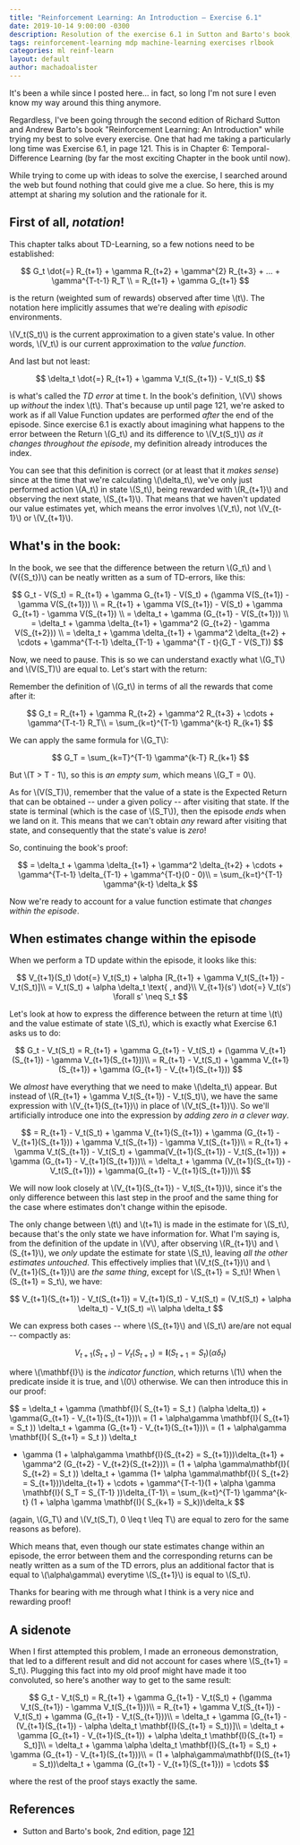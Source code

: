 ```yaml
---
title: "Reinforcement Learning: An Introduction – Exercise 6.1"
date: 2019-10-14 9:00:00 -0300
description: Resolution of the exercise 6.1 in Sutton and Barto's book, 2nd edition
tags: reinforcement-learning mdp machine-learning exercises rlbook
categories: ml reinf-learn
layout: default
author: machadoalister
---
```


It's been a while since I posted here... in fact, so long I'm not sure I even know my way around this thing anymore.

Regardless, I've been going through the second edition of Richard Sutton and Andrew Barto's book "Reinforcement Learning: An Introduction" while trying my best to solve every exercise. One that had me taking a particularly long time was Exercise 6.1, in page 121. This is in Chapter 6: Temporal-Difference Learning (by far the most exciting Chapter in the book until now).

While trying to come up with ideas to solve the exercise, I searched around the web but found nothing that could give me a clue. So here, this is my attempt at sharing my solution and the rationale for it.

## First of all, _notation_!

This chapter talks about TD-Learning, so a few notions need to be established:

$$
G_t \dot{=} R_{t+1} + \gamma R_{t+2} + \gamma^{2} R_{t+3} + ... + \gamma^{T-t-1} R_T \\
= R_{t+1} + \gamma G_{t+1}
$$

 is the return (weighted sum of rewards) observed after time \\(t\\). The notation here implicitly assumes that we're dealing with _episodic_ environments.

\\(V_t(S_t)\\) is the current approximation to a given state's value. In other words, \\(V_t\\) is our current approximation to the _value function_.

And last but not least:

$$
\delta_t \dot{=} R_{t+1} + \gamma V_t(S_{t+1}) - V_t(S_t)
$$

is what's called the _TD error_ at time t. In the book's definition, \\(V\\) shows up _without_ the index \\(t\\). That's because up until page 121, we're asked to work as if all Value Function updates are performed _after_ the end of the episode. Since exercise 6.1 is exactly about imagining what happens to the error between the Return \\(G_t\\) and its difference to \\(V_t(S_t)\\) _as it changes throughout the episode_, my definition already introduces the index.

You can see that this definition is correct (or at least that it _makes sense_) since at the time that we're calculating \\(\delta_t\\), we've only just performed action \\(A_t\\) in state \\(S_t\\), being rewarded with \\(R_{t+1}\\) and observing the next state, \\(S_{t+1}\\). That means that we haven't updated our value estimates yet, which means the error involves \\(V_t\\), not \\(V_{t-1}\\) or \\(V_{t+1}\\).

## What's in the book:

In the book, we see that the difference between the return \\(G_t\\) and \\(V({S_t})\\) can be neatly written as a sum of TD-errors, like this:

$$
G_t - V(S_t) = R_{t+1} + \gamma G_{t+1} - V(S_t) + (\gamma V(S_{t+1}) - \gamma V(S_{t+1})) \\
= R_{t+1} + \gamma V(S_{t+1}) - V(S_t) + \gamma G_{t+1} - \gamma V(S_{t+1}) \\
= \delta_t + \gamma (G_{t+1} - V(S_{t+1})) \\
= \delta_t + \gamma \delta_{t+1} + \gamma^2 (G_{t+2} - \gamma V(S_{t+2})) \\
= \delta_t + \gamma \delta_{t+1} + \gamma^2 \delta_{t+2} + \cdots + \gamma^{T-t-1} \delta_{T-1} + \gamma^{T - t}(G_T - V(S_T))
$$

Now, we need to pause. This is so we can understand exactly what \\(G_T\\) and \\(V(S_T)\\) are equal to. Let's start with the return:

Remember the definition of \\(G_t\\) in terms of all the rewards that come after it:

$$
G_t = R_{t+1} + \gamma R_{t+2} + \gamma^2 R_{t+3} + \cdots + \gamma^{T-t-1} R_T\\
= \sum_{k=t}^{T-1} \gamma^{k-t} R_{k+1}
$$

We can apply the same formula for \\(G_T\\):

$$
G_T = \sum_{k=T}^{T-1} \gamma^{k-T} R_{k+1}
$$

But \\(T > T - 1\\), so this is _an empty sum_, which means \\(G_T = 0\\).

As for \\(V(S_T)\\), remember that the value of a state is the Expected Return that can be obtained -- under a given policy -- after visiting that state. If the state is terminal (which is the case of \\(S_T\\)), then the episode _ends_ when we land on it. This means that we can't obtain _any_ reward after visiting that state, and consequently that the state's value is _zero_!

So, continuing the book's proof:

$$
= \delta_t + \gamma \delta_{t+1} + \gamma^2 \delta_{t+2} + \cdots + \gamma^{T-t-1} \delta_{T-1} + \gamma^{T-t}(0 - 0)\\
= \sum_{k=t}^{T-1} \gamma^{k-t} \delta_k
$$

Now we're ready to account for a value function estimate that _changes within the episode_.

## When estimates change within the episode

When we perform a TD update within the episode, it looks like this:

$$
V_{t+1}(S_t) \dot{=} V_t(S_t) + \alpha [R_{t+1} + \gamma V_t(S_{t+1}) - V_t(S_t)]\\
= V_t(S_t) + \alpha \delta_t \text{ , and}\\
V_{t+1}(s') \dot{=} V_t(s') \forall s' \neq S_t
$$

Let's look at how to express the difference between the return at time \\(t\\) and the value estimate of state \\(S_t\\), which is exactly what Exercise 6.1 asks us to do:

$$
G_t - V_t(S_t) = R_{t+1} + \gamma G_{t+1} - V_t(S_t) + (\gamma V_{t+1}(S_{t+1}) - \gamma V_{t+1}(S_{t+1}))\\
= R_{t+1} - V_t(S_t) + \gamma V_{t+1}(S_{t+1})  + \gamma (G_{t+1} - V_{t+1}(S_{t+1}))
$$

We _almost_ have everything that we need to make \\(\delta_t\\) appear. But instead of \\(R_{t+1} + \gamma V_t(S_{t+1}) - V_t(S_t)\\), we have the same expression with \\(V_{t+1}(S_{t+1})\\) in place of \\(V_t(S_{t+1})\\). So we'll artificially introduce one into the expression by _adding zero in a clever way_.

$$
= R_{t+1} - V_t(S_t) + \gamma V_{t+1}(S_{t+1}) + \gamma (G_{t+1} - V_{t+1}(S_{t+1})) + \gamma V_t(S_{t+1}) - \gamma V_t(S_{t+1})\\
= R_{t+1} + \gamma V_t(S_{t+1}) - V_t(S_t) + \gamma(V_{t+1}(S_{t+1}) - V_t(S_{t+1})) + \gamma (G_{t+1} - V_{t+1}(S_{t+1}))\\
= \delta_t + \gamma (V_{t+1}(S_{t+1}) - V_t(S_{t+1})) + \gamma(G_{t+1} - V_{t+1}(S_{t+1}))\\
$$

We will now look closely at \\(V_{t+1}(S_{t+1}) - V_t(S_{t+1})\\), since it's the only difference between this last step in the proof and the same thing for the case where estimates don't change within the episode.

The only change between \\(t\\) and \\(t+1\\) is made in the estimate for \\(S_t\\), because that's the only state we have information for. What I'm saying is, from the definition of the update in \\(V\\), after observing \\(R_{t+1}\\) and \\(S_{t+1}\\), we _only_ update the estimate for state \\(S_t\\), leaving _all the other estimates untouched_. This effectively implies that \\(V_t(S_{t+1})\\) and \\(V_{t+1}(S_{t+1})\\) are _the same thing_, except for \\(S_{t+1} = S_t\\)! When \\(S_{t+1} = S_t\\), we have:

$$
V_{t+1}(S_{t+1}) - V_t(S_{t+1}) = V_{t+1}(S_t) - V_t(S_t) = (V_t(S_t) + \alpha \delta_t) - V_t(S_t) =\\
\alpha \delta_t
$$

We can express both cases -- where \\(S_{t+1}\\) and \\(S_t\\) are/are not equal -- compactly as:

$$
V_{t+1}(S_{t+1}) - V_t(S_{t+1}) = \mathbf{I}( S_{t+1} = S_t ) (\alpha \delta_t)
$$

where \\(\mathbf{I}\\) is the _indicator function_, which returns \\(1\\) when the predicate inside it is true, and \\(0\\) otherwise. We can then introduce this in our proof:


$$
= \delta_t + \gamma (\mathbf{I}( S_{t+1} = S_t ) (\alpha \delta_t)) + \gamma(G_{t+1} - V_{t+1}(S_{t+1}))\\
= (1 + \alpha\gamma \mathbf{I}( S_{t+1} = S_t )) \delta_t + \gamma (G_{t+1} - V_{t+1}(S_{t+1}))\\
= (1 + \alpha\gamma \mathbf{I}( S_{t+1} = S_t )) \delta_t
+ \gamma (1 + \alpha\gamma \mathbf{I}(S_{t+2} = S_{t+1}))\delta_{t+1} + \gamma^2 (G_{t+2} - V_{t+2}(S_{t+2}))\\
= (1 + \alpha \gamma\mathbf{I}( S_{t+2} = S_t )) \delta_t +
\gamma (1+ \alpha \gamma\mathbf{I}( S_{t+2} = S_{t+1}))\delta_{t+1} + \cdots +
\gamma^{T-t-1}(1 + \alpha \gamma \mathbf{I}( S_T = S_{T-1} ))\delta_{T-1}\\
= \sum_{k=t}^{T-1} \gamma^{k-t} (1 + \alpha \gamma \mathbf{I}( S_{k+1} = S_k))\delta_k
$$

(again, \\(G_T\\) and \\(V_t(S_T), 0 \leq t \leq T\\) are equal to zero for the same reasons as before).

Which means that, even though our state estimates change within an episode, the error between them and the corresponding returns can be neatly written as a sum of the TD errors, plus an additional factor that is equal to \\(\alpha\gamma\\) everytime \\(S_{t+1}\\) is equal to \\(S_t\\).

Thanks for bearing with me through what I think is a very nice and rewarding proof!

## A sidenote

When I first attempted this problem, I made an erroneous demonstration, that led to a different result and did not account for cases where \\(S_{t+1} = S_t\\). Plugging this fact into my old proof might have made it too convoluted, so here's another way to get to the same result:

$$
G_t - V_t(S_t) = R_{t+1} + \gamma G_{t+1} - V_t(S_t) + (\gamma V_t(S_{t+1}) - \gamma V_t(S_{t+1}))\\
= R_{t+1} + \gamma V_t(S_{t+1}) - V_t(S_t) + \gamma (G_{t+1} - V_t(S_{t+1}))\\
= \delta_t + \gamma [G_{t+1} - (V_{t+1}(S_{t+1}) - \alpha \delta_t \mathbf{I}(S_{t+1} = S_t))]\\
= \delta_t + \gamma [G_{t+1} - V_{t+1}(S_{t+1}) + \alpha \delta_t \mathbf{I}(S_{t+1} = S_t)]\\
= \delta_t + \gamma \alpha \delta_t \mathbf{I}(S_{t+1} = S_t) + \gamma (G_{t+1} - V_{t+1}(S_{t+1}))\\
= (1 + \alpha\gamma\mathbf{I}(S_{t+1} = S_t))\delta_t + \gamma (G_{t+1} - V_{t+1}(S_{t+1})) = \cdots
$$

where the rest of the proof stays exactly the same.

## References

* Sutton and Barto's book, 2nd edition, page [121](http://incompleteideas.net/book/RLbook2018.pdf#page=143)
